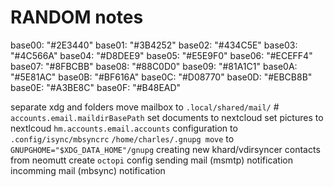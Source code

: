 # RANDOM notes

base00: "#2E3440"
base01: "#3B4252"
base02: "#434C5E"
base03: "#4C566A"
base04: "#D8DEE9"
base05: "#E5E9F0"
base06: "#ECEFF4"
base07: "#8FBCBB"
base08: "#88C0D0"
base09: "#81A1C1"
base0A: "#5E81AC"
base0B: "#BF616A"
base0C: "#D08770"
base0D: "#EBCB8B"
base0E: "#A3BE8C"
base0F: "#B48EAD"

separate xdg and folders
move mailbox to `.local/shared/mail/` # `accounts.email.maildirBasePath`
set documents to nextcloud
set pictures to nextlcoud
`hm.accounts.email.accounts` configuration to `.config/isync/mbsyncrc`
`/home/charles/.gnupg move` to `GNUPGHOME="$XDG_DATA_HOME"/gnupg`
creating new khard/vdirsyncer contacts from neomutt
create `octopi` config
sending mail (msmtp) notification
incomming mail (mbsync) notification
